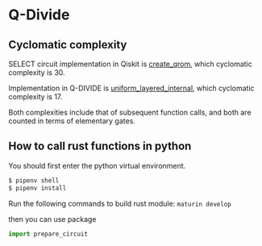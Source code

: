 # Q-Divide

## Cyclomatic complexity

SELECT circuit implementation in Qiskit is [create_qrom](./pyimpl/qrom.py#L110), which cyclomatic complexity is 30.

Implementation in Q-DIVIDE is [uniform_layered_internal](./src/pyfunctions/internal.rs#L7), which cyclomatic complexity is 17.

Both complexities include that of subsequent function calls, and both are counted in terms of elementary gates.

## How to call rust functions in python


You should first enter the python virtual environment.

```sh
$ pipenv shell
$ pipenv install
```

Run the following commands to build rust module:
`maturin develop`

then you can use package

```python
import prepare_circuit
```
